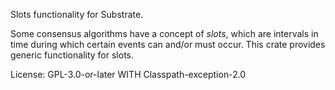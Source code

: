 Slots functionality for Substrate.

Some consensus algorithms have a concept of _slots_, which are intervals in
time during which certain events can and/or must occur. This crate
provides generic functionality for slots.

License: GPL-3.0-or-later WITH Classpath-exception-2.0
